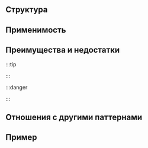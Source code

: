 ## Структура


## Применимость


## Преимущества и недостатки

:::tip

:::

:::danger

:::

## Отношения с другими паттернами


## Пример

```ts

```
